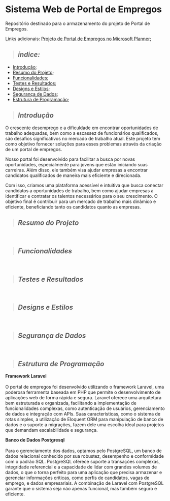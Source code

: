 # Sistema Web de Portal de Empregos
Repositório destinado para o armazenamento do projeto de Portal de Empregos.

Links adicionais:
[Projeto de Portal de Empregos no Microsoft Planner](https://tasks.office.com/sesisenaispedu.onmicrosoft.com/pt-BR/Home/Planner/#/plantaskboard?groupId=05a234ff-ff93-43f3-8747-be6ad97af327&planId=_DgOSemx7EGJhpI5lBygGGQAAUNp);


>  ## _índice:_

- [Introdução](#introdução);
- [Resumo do Projeto](#resumo-do-projeto);
- [Funcionalidades](#funcionalidades);
- [Testes e Resultados](#testes-e-resultados);
- [Designs e Estilos](#designs-e-estilos);
- [Segurança de Dados](#segurança-de-dados);
- [Estrutura de Programação](#estrutura-de-programação);

>  ## _Introdução_
O crescente desemprego e a dificuldade em encontrar oportunidades de trabalho adequadas, bem como a escassez de funcionários qualificados, são desafios significativos no mercado de trabalho atual. Este projeto tem como objetivo fornecer soluções para esses problemas através da criação de um portal de empregos.

Nosso portal foi desenvolvido para facilitar a busca por novas oportunidades, especialmente para jovens que estão iniciando suas carreiras. Além disso, ele também visa ajudar empresas a encontrar candidatos qualificados de maneira mais eficiente e direcionada.

Com isso, criamos uma plataforma acessível e intuitiva que busca conectar candidatos a oportunidades de trabalho, bem como ajudar empresas a identificar e contratar os talentos necessários para o seu crescimento. O objetivo final é contribuir para um mercado de trabalho mais dinâmico e eficiente, beneficiando tanto os candidatos quanto as empresas.
<br>
> ## _Resumo do Projeto_

<br>

> ## _Funcionalidades_

<br>

> ## _Testes e Resultados_

<br>

> ## _Designs e Estilos_

<br>

> ## _Segurança de Dados_

<br>

> ## _Estrutura de Programação_
**Framework Laravel**
<br><br>
O portal de empregos foi desenvolvido utilizando o framework Laravel, uma poderosa ferramenta baseada em PHP que permite o desenvolvimento de aplicações web de forma rápida e segura. Laravel oferece uma arquitetura bem estruturada e organizada, facilitando a implementação de funcionalidades complexas, como autenticação de usuários, gerenciamento de dados e integração com APIs. Suas características, como o sistema de rotas simples, a utilização de Eloquent ORM para manipulação de banco de dados e o suporte a migrações, fazem dele uma escolha ideal para projetos que demandam escalabilidade e segurança.
<br>

**Banco de Dados Postgresql**
<br><br>
Para o gerenciamento dos dados, optamos pelo PostgreSQL, um banco de dados relacional conhecido por sua robustez, desempenho e conformidade com o padrão SQL. PostgreSQL oferece suporte a transações complexas, integridade referencial e a capacidade de lidar com grandes volumes de dados, o que o torna perfeito para uma aplicação que precisa armazenar e gerenciar informações críticas, como perfis de candidatos, vagas de emprego, e dados empresariais. A combinação de Laravel com PostgreSQL garante que o sistema seja não apenas funcional, mas também seguro e eficiente.
<br>
